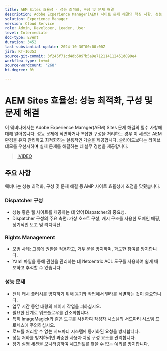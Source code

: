 ```yaml
---
title: AEM Sites 효율성 - 성능 최적화, 구성 및 문제 해결
description: Adobe Experience Manager(AEM) 사이트 문제 해결의 핵심 사항. 성능 문제에 직면하거나 복잡한 구성을 처리하는 경우 이 세션은 AEM 환경을 유지 관리하고 최적화하는 실용적인 기술을 제공합니다. 슬라이드보다는 라이브 데모를 우선시하며 실제 문제를 해결하는 데 실무 경험을 제공합니다​.주요 논의 사항:- 가상 호스트 구성 및 도메인 매핑- 성능 문제- 인증, 식별, 사용자 권한
solution: Experience Manager
version: Cloud Service
role: Admin, Developer, Leader, User
level: Intermediate
doc-type: Event
duration: 3452
last-substantial-update: 2024-10-30T00:00:00Z
jira: KT-16353
source-git-commit: 3f245f71cd4db5097b5a9e712114112451d899e4
workflow-type: tm+mt
source-wordcount: '268'
ht-degree: 0%

---
```



# AEM Sites 효율성: 성능 최적화, 구성 및 문제 해결

이 웨비나에서는 Adobe Experience Manager(AEM) Sites 문제 해결의 필수 사항에 대해 알아봅니다. 성능 문제에 직면하거나 복잡한 구성을 처리하는 경우 이 세션은 AEM 환경을 유지 관리하고 최적화하는 실용적인 기술을 제공합니다. 슬라이드보다는 라이브 데모를 우선시하며 실제 문제를 해결하는 데 실무 경험을 제공합니다&#x200B;.

>[!VIDEO](https://video.tv.adobe.com/v/3435114/?learn=on)

## 주요 사항

웨비나는 성능 최적화, 구성 및 문제 해결 등 AMP 사이트 효율성에 초점을 맞췄습니다.

### Dispatcher 구성

* 성능 좋은 웹 사이트를 제공하는 데 있어 Dispatcher의 중요성.
* Dispatcher 구성의 주요 측면: 가상 호스트 구성, 캐시 구조를 사용한 도메인 매핑, 정기적인 보고 및 리디렉션.

### Rights Management

* 모범 사례: 그룹에 권한을 적용하고, 거부 문을 방지하며, 과도한 참여를 방지합니다.
* Yaml 파일을 통해 권한을 관리하는 데 Netcentric ACL 도구를 사용하여 쉽게 배포하고 추적할 수 있습니다.

### 성능 문제

* 전체 캐시 플러시를 방지하기 위해 동기화 작업에서 델타를 식별하는 것이 중요합니다.
* 업무 시간 동안 대량의 페이지 작업을 피하십시오.
* 필요한 단계로 워크플로우를 간소화합니다.
* 특히 ImageMagick와 같은 도구를 사용하여 작성자 시스템의 서드파티 시스템 프로세스에 주의하십시오.
* 로드를 처리할 수 없는 서드파티 시스템에 동기화된 요청을 방지합니다.
* 성능 저하를 방지하려면 과중한 사용자 지정 구성 요소를 관리합니다.
* 장기 실행 세션을 모니터링하여 세그먼트를 찾을 수 없는 예외를 방지합니다.